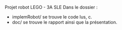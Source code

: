 Projet robot LEGO - 3A SLE
Dans le dossier :
- implemRobot/ se trouve le code lus, c.
- doc/ se trouve le rapport ainsi que la présentation.


